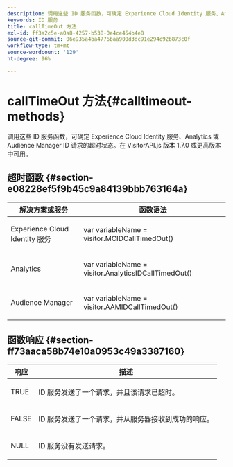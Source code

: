 ```yaml
---
description: 调用这些 ID 服务函数，可确定 Experience Cloud Identity 服务、Analytics 或 Audience Manager ID 请求的超时状态。在 VisitorAPI.js 版本 1.7.0 或更高版本中可用。
keywords: ID 服务
title: callTimeOut 方法
exl-id: ff3a2c5e-a0a8-4257-b538-0e4ce454b4e8
source-git-commit: 06e935a4ba4776baa900d3dc91e294c92b873c0f
workflow-type: tm+mt
source-wordcount: '129'
ht-degree: 96%

---
```


# callTimeOut 方法{#calltimeout-methods}

调用这些 ID 服务函数，可确定 Experience Cloud Identity 服务、Analytics 或 Audience Manager ID 请求的超时状态。在 VisitorAPI.js 版本 1.7.0 或更高版本中可用。

## 超时函数 {#section-e08228ef5f9b45c9a84139bbb763164a}

<table id="table_B3ACE584B3224D838070D32A8462EF28"> 
 <thead> 
  <tr> 
   <th colname="col1" class="entry"> 解决方案或服务 </th> 
   <th colname="col2" class="entry"> 函数语法 </th> 
  </tr> 
 </thead>
 <tbody> 
  <tr> 
   <td colname="col1"> <p>Experience Cloud Identity 服务 </p> </td> 
   <td colname="col2"> <p> <span class="codeph">var <span class="varname"> variableName</span> = visitor.MCIDCallTimedOut()</span> </p> </td> 
  </tr> 
  <tr> 
   <td colname="col1"> <p> <span class="keyword"> Analytics</span> </p> </td> 
   <td colname="col2"> <p> <span class="codeph">var <span class="varname"> variableName</span> = visitor.AnalyticsIDCallTimedOut()</span> </p> </td> 
  </tr> 
  <tr> 
   <td colname="col1"> <p> <span class="keyword"> Audience Manager</span> </p> </td> 
   <td colname="col2"> <p> <span class="codeph">var <span class="varname"> variableName</span> = visitor.AAMIDCallTimedOut()</span> </p> </td> 
  </tr> 
 </tbody> 
</table>

## 函数响应 {#section-ff73aaca58b74e10a0953c49a3387160}

<table id="table_5D08A5DD6FD04F94818B0E8B790D3136"> 
 <thead> 
  <tr> 
   <th colname="col1" class="entry"> 响应 </th> 
   <th colname="col2" class="entry"> 描述 </th> 
  </tr> 
 </thead>
 <tbody> 
  <tr> 
   <td colname="col1"> <p> <span class="codeph"> TRUE</span> </p> </td> 
   <td colname="col2"> <p>ID 服务发送了一个请求，并且该请求已超时。 </p> </td> 
  </tr> 
  <tr> 
   <td colname="col1"> <p> <span class="codeph"> FALSE</span> </p> </td> 
   <td colname="col2"> <p>ID 服务发送了一个请求，并从服务器接收到成功的响应。 </p> </td> 
  </tr> 
  <tr> 
   <td colname="col1"> <p> <span class="codeph"> NULL</span> </p> </td> 
   <td colname="col2"> <p>ID 服务没有发送请求。 </p> </td> 
  </tr> 
 </tbody> 
</table>
